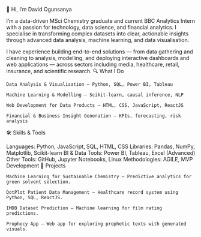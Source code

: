 👋 Hi, I’m David Ogunsanya

I’m a data-driven MSci Chemistry graduate and current BBC Analytics Intern with a passion for technology, data science, and financial analytics. I specialise in transforming complex datasets into clear, actionable insights through advanced data analysis, machine learning, and data visualisation.

I have experience building end-to-end solutions — from data gathering and cleaning to analysis, modelling, and deploying interactive dashboards and web applications — across sectors including media, healthcare, retail, insurance, and scientific research.
🔍 What I Do

    Data Analysis & Visualisation — Python, SQL, Power BI, Tableau

    Machine Learning & Modelling — Scikit-learn, causal inference, NLP

    Web Development for Data Products — HTML, CSS, JavaScript, ReactJS

    Financial & Business Insight Generation — KPIs, forecasting, risk analysis

🛠 Skills & Tools

Languages: Python, JavaScript, SQL, HTML, CSS
Libraries: Pandas, NumPy, Matplotlib, Scikit-learn
BI & Data Tools: Power BI, Tableau, Excel (Advanced)
Other Tools: GitHub, Jupyter Notebooks, Linux
Methodologies: AGILE, MVP Development
📂 Projects

    Machine Learning for Sustainable Chemistry – Predictive analytics for green solvent selection.

    DotPlot Patient Data Management – Healthcare record system using Python, SQL, ReactJS.

    IMDB Dataset Prediction – Machine learning for film rating predictions.

    Prophecy App – Web app for exploring prophetic texts with generated visuals.

